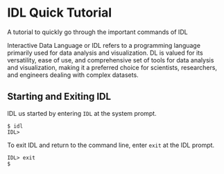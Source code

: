 # IDL Quick Tutorial
A tutorial to quickly go through the important commands of IDL

Interactive Data Language or IDL refers to a programming language primarily used for data analysis and visualization. DL is valued for its versatility, ease of use, and comprehensive set of tools for data analysis and visualization, making it a preferred choice for scientists, researchers, and engineers dealing with complex datasets.


## Starting and Exiting IDL
IDL us started by entering `IDL` at the system prompt.
```
$ idl
IDL>
```
To exit IDL and return to the command line, enter `exit` at the IDL prompt.
```
IDL> exit
$
```

